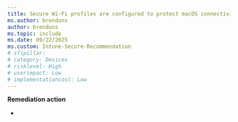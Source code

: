 ```yaml
---
title: Secure Wi-Fi profiles are configured to protect macOS connectivity and devices
ms.author: brenduns
author: brenduns
ms.topic: include
ms.date: 09/22/2025
ms.custom: Intune-Secure-Recommendation
# sfipillar: 
# category: Devices
# risklevel: High
# userimpact: Low
# implementationcost: Low
---
```

 

**Remediation action**

- [](/intune/intune-service/)
